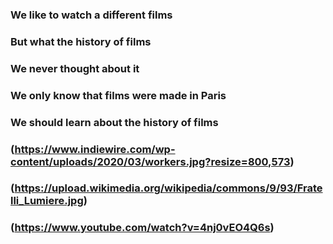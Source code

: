 ### We like to watch a different films
### But what the history of films 
### We never thought about it
### We only know that films were made in Paris
### We should learn about the history of films 
### (https://www.indiewire.com/wp-content/uploads/2020/03/workers.jpg?resize=800,573)
### (https://upload.wikimedia.org/wikipedia/commons/9/93/Fratelli_Lumiere.jpg)
### (https://www.youtube.com/watch?v=4nj0vEO4Q6s)
